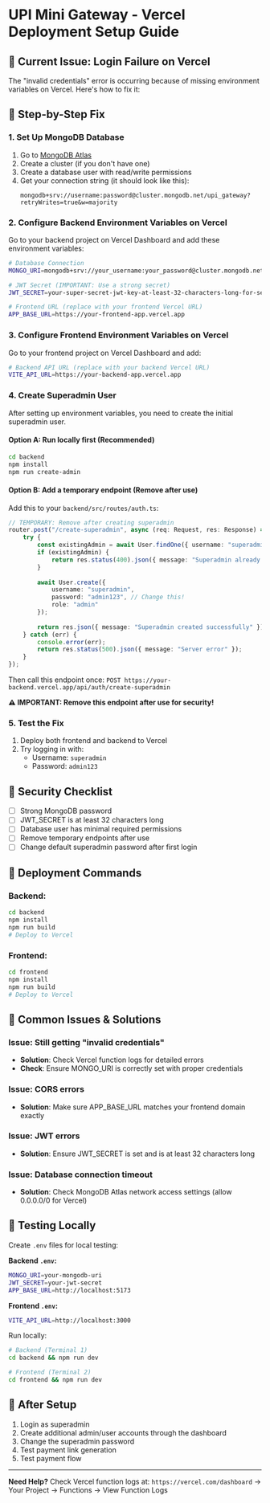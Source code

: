 # UPI Mini Gateway - Vercel Deployment Setup Guide

## 🚨 Current Issue: Login Failure on Vercel

The "invalid credentials" error is occurring because of missing environment variables on Vercel. Here's how to fix it:

## 🔧 Step-by-Step Fix

### 1. Set Up MongoDB Database

1. Go to [MongoDB Atlas](https://cloud.mongodb.com/)
2. Create a cluster (if you don't have one)
3. Create a database user with read/write permissions
4. Get your connection string (it should look like this):
   ```
   mongodb+srv://username:password@cluster.mongodb.net/upi_gateway?retryWrites=true&w=majority
   ```

### 2. Configure Backend Environment Variables on Vercel

Go to your backend project on Vercel Dashboard and add these environment variables:

```bash
# Database Connection
MONGO_URI=mongodb+srv://your_username:your_password@cluster.mongodb.net/upi_gateway?retryWrites=true&w=majority

# JWT Secret (IMPORTANT: Use a strong secret)
JWT_SECRET=your-super-secret-jwt-key-at-least-32-characters-long-for-security

# Frontend URL (replace with your frontend Vercel URL)
APP_BASE_URL=https://your-frontend-app.vercel.app
```

### 3. Configure Frontend Environment Variables on Vercel

Go to your frontend project on Vercel Dashboard and add:

```bash
# Backend API URL (replace with your backend Vercel URL)
VITE_API_URL=https://your-backend-app.vercel.app
```

### 4. Create Superadmin User

After setting up environment variables, you need to create the initial superadmin user.

#### Option A: Run locally first (Recommended)
```bash
cd backend
npm install
npm run create-admin
```

#### Option B: Add a temporary endpoint (Remove after use)
Add this to your `backend/src/routes/auth.ts`:

```typescript
// TEMPORARY: Remove after creating superadmin
router.post("/create-superadmin", async (req: Request, res: Response) => {
    try {
        const existingAdmin = await User.findOne({ username: "superadmin" });
        if (existingAdmin) {
            return res.status(400).json({ message: "Superadmin already exists" });
        }
        
        await User.create({
            username: "superadmin",
            password: "admin123", // Change this!
            role: "admin"
        });
        
        return res.json({ message: "Superadmin created successfully" });
    } catch (err) {
        console.error(err);
        return res.status(500).json({ message: "Server error" });
    }
});
```

Then call this endpoint once: `POST https://your-backend.vercel.app/api/auth/create-superadmin`

**⚠️ IMPORTANT: Remove this endpoint after use for security!**

### 5. Test the Fix

1. Deploy both frontend and backend to Vercel
2. Try logging in with:
   - Username: `superadmin`
   - Password: `admin123`

## 🔐 Security Checklist

- [ ] Strong MongoDB password
- [ ] JWT_SECRET is at least 32 characters long
- [ ] Database user has minimal required permissions
- [ ] Remove temporary endpoints after use
- [ ] Change default superadmin password after first login

## 🚀 Deployment Commands

### Backend:
```bash
cd backend
npm install
npm run build
# Deploy to Vercel
```

### Frontend:
```bash
cd frontend
npm install  
npm run build
# Deploy to Vercel
```

## 🐛 Common Issues & Solutions

### Issue: Still getting "invalid credentials"

- **Solution**: Check Vercel function logs for detailed errors
- **Check**: Ensure MONGO_URI is correctly set with proper credentials

### Issue: CORS errors

- **Solution**: Make sure APP_BASE_URL matches your frontend domain exactly

### Issue: JWT errors  

- **Solution**: Ensure JWT_SECRET is set and is at least 32 characters long

### Issue: Database connection timeout

- **Solution**: Check MongoDB Atlas network access settings (allow 0.0.0.0/0 for Vercel)

## 📱 Testing Locally

Create `.env` files for local testing:

**Backend `.env`:**
```bash
MONGO_URI=your-mongodb-uri
JWT_SECRET=your-jwt-secret
APP_BASE_URL=http://localhost:5173
```

**Frontend `.env`:**
```bash
VITE_API_URL=http://localhost:3000
```

Run locally:
```bash
# Backend (Terminal 1)
cd backend && npm run dev

# Frontend (Terminal 2)  
cd frontend && npm run dev
```

## 🎯 After Setup

1. Login as superadmin
2. Create additional admin/user accounts through the dashboard
3. Change the superadmin password
4. Test payment link generation
5. Test payment flow

---

**Need Help?** Check Vercel function logs at: `https://vercel.com/dashboard` → Your Project → Functions → View Function Logs